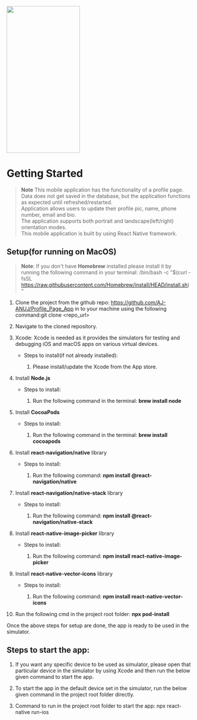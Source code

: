 <img src="https://github.com/AJ-ANUJ/Profile_Page_App/assets/26610301/40bdbfd2-0343-4ac3-895d-a92e69a3aabc" width="200" height="400">


# Getting Started

>**Note** This mobile application has the functionality of a profile page. Data does not get saved in the database, but the application functions as expected until refreshed/restarted.<br>
Application allows users to update their profile pic, name, phone number, email and bio.<br>
The application supports both portrait and landscape(left/right) orientation modes.<br>
This mobile application is built by using React Native framework.

## Setup(for running on MacOS)

>**Note**: If you don't have **Homebrew** installed please install it by running the following command in your terminal: /bin/bash -c "$(curl -fsSL https://raw.githubusercontent.com/Homebrew/install/HEAD/install.sh)"

1. Clone the project from the github repo: https://github.com/AJ-ANUJ/Profile_Page_App in to your machine using the following command:git clone <repo_url>

2. Navigate to the cloned repository.

3. Xcode: Xcode is needed as it provides the simulators for testing and debugging iOS and macOS apps on various virtual devices.<br>

   - Steps to install(if not already installed):

      1. Please install/update the Xcode from the App store.

4. Install **Node.js**<br>

   - Steps to install:

      1. Run the following command in the terminal: **brew install node**

5. Install **CocoaPods**

   - Steps to install:

      1. Run the following command in the terminal: **brew install cocoapods**

6. Install **react-navigation/native** library

   - Steps to install:

      1. Run the following command: **npm install @react-navigation/native**

7. Install **react-navigation/native-stack** library

   - Steps to install:

      1. Run the following command: **npm install @react-navigation/native-stack**

8. Install **react-native-image-picker** library

   - Steps to install:

      1. Run the following command: **npm install react-native-image-picker**

9. Install **react-native-vector-icons** library

   - Steps to install:

      1. Run the following command: **npm install react-native-vector-icons**

10. Run the following cmd in the project root folder: **npx pod-install**

Once the above steps for setup are done, the app is ready to be used in the simulator.

  
## Steps to start the app:

  
1. If you want any specific device to be used as simulator, please open that particular device in the simulator by using Xcode and then run the below given command to start the app.

2. To start the app in the default device set in the simulator, run the below given command in the project root folder directly.

3. Command to run in the project root folder to start the app: npx react-native run-ios
